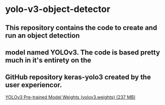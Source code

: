 # yolo-v3-object-detector

## This repository contains the code to create and run an object detection
## model named YOLOv3. The code is based pretty much in it's entirety on the
## GitHub repository keras-yolo3 created by  the user experiencor.



<a href="https://pjreddie.com/media/files/yolov3.weights">YOLOv3 Pre-trained Model Weights (yolov3.weights) (237 MB)</a>
